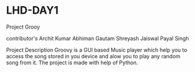 # LHD-DAY1
Project 
Grooy

contributor's
Archit Kumar
Abhiman Gautam
Shreyash Jaiswal
Payal Singh 

Project Description
Groovy is a GUI based Music player which help you to access the song stored in you device and alow you to play any random song from it. The project is made with help of Python.
